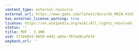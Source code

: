```yaml
---
content_type: external-resource
external_url: https://www.gams.com/latest/docs/UG_MAIN.html
has_external_license_warning: true
license: https://en.wikipedia.org/wiki/All_rights_reserved
status: ''
title: PDF - 3.1MB
uid: 373eb893-9650-44d1-a65e-787ad8cafe74
wayback_url: ''
---
```

